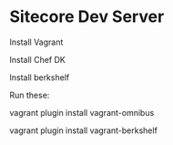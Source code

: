 Sitecore Dev Server
===================
Install Vagrant

Install Chef DK

Install berkshelf


Run these:

vagrant plugin install vagrant-omnibus

vagrant plugin install vagrant-berkshelf